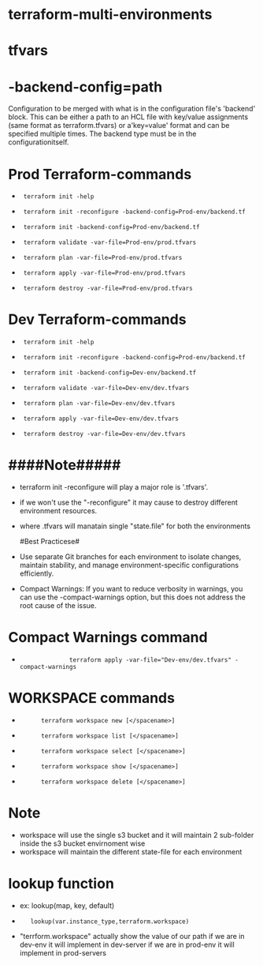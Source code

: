 # terraform-multi-environments

# tfvars

#  -backend-config=path  
  Configuration to be merged with what is in the configuration file's 'backend' block. This can be either a path to an HCL file with key/value assignments (same format as terraform.tfvars) or a'key=value' format and can be specified multiple times. The backend type must be in the configurationitself.


# Prod Terraform-commands
*      terraform init -help
*      terraform init -reconfigure -backend-config=Prod-env/backend.tf
*      terraform init -backend-config=Prod-env/backend.tf
*      terraform validate -var-file=Prod-env/prod.tfvars
*      terraform plan -var-file=Prod-env/prod.tfvars
*      terraform apply -var-file=Prod-env/prod.tfvars
*      terraform destroy -var-file=Prod-env/prod.tfvars



# Dev  Terraform-commands
*      terraform init -help
*      terraform init -reconfigure -backend-config=Prod-env/backend.tf
*      terraform init -backend-config=Dev-env/backend.tf
*      terraform validate -var-file=Dev-env/dev.tfvars
*      terraform plan -var-file=Dev-env/dev.tfvars
*      terraform apply -var-file=Dev-env/dev.tfvars
*      terraform destroy -var-file=Dev-env/dev.tfvars

# ####Note#####
* terraform init -reconfigure will  play a major role is '.tfvars'.
* if we won't use the "-reconfigure" it may cause to destroy different environment resources.
* where .tfvars will manatain single "state.file" for both the environments 

  #Best Practicese#
*  Use separate Git branches for each environment to isolate changes, maintain stability, and manage environment-specific configurations efficiently.

* Compact Warnings: If you want to reduce verbosity in warnings, you can use the -compact-warnings option, but this does not address the root cause of the issue.

# Compact Warnings  command
*                   terraform apply -var-file="Dev-env/dev.tfvars" -compact-warnings

# WORKSPACE commands
*           terraform workspace new [</spacename>]
*           terraform workspace list [</spacename>]
*           terraform workspace select [</spacename>]
*           terraform workspace show [</spacename>]
*           terraform workspace delete [</spacename>]     

# Note
* workspace will use the single s3 bucket and it will maintain 2 sub-folder inside the s3 bucket envirnoment wise 
* workspace will maintain the different state-file for each environment 

# lookup function 
* ex:    lookup(map, key, default)
*        lookup(var.instance_type,terraform.workspace)
* "terrform.workspace" actually show the value of our path if we are in dev-env it will implement in dev-server if we are in prod-env it will implement in prod-servers
